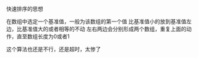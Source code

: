 快速排序的思想

在数组中选定一个基准值，一般为该数组的第一个值
比基准值小的放到基准值左边，比基准值大的或者相等的不动
左右两边会分别形成两个数组，重复上面的动作，直至数组长度为0或者1


这个算法也还是不行，还是超时，太惨了